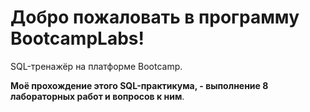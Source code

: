 # Добро пожаловать в программу BootcampLabs! 
SQL-тренажёр на платформе Bootcamp.

**Моё прохождение этого SQL-практикума, - выполнение 8 лабораторных работ и вопросов к ним**.

